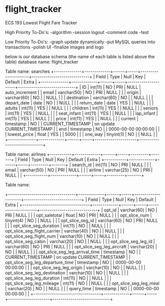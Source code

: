 # flight_tracker
ECS 193 Lowest Flight Fare Tracker

High Priority To-Do's:
-algorithm
-session logout
-comment code
-test

Low Priority To-Do's:
-graph update dynamically 
-put MySQL queries into transactions
-polish UI 
-finalize images and logo 


below is our database schema
(the name of each table is listed above the table)
database name: flight_tracker

Table name: searches
+--------------+-------------+------+-----+---------------------+-----------------------------+
| Field        | Type        | Null | Key | Default             | Extra                       |
+--------------+-------------+------+-----+---------------------+-----------------------------+
| ID           | int(11)     | NO   | PRI | NULL                | auto_increment              |
| email        | varchar(50) | NO   | PRI | NULL                |                             |
| origin       | varchar(60) | NO   |     | NULL                |                             |
| destination  | varchar(60) | NO   |     | NULL                |                             |
| depart_date  | date        | NO   |     | NULL                |                             |
| return_date  | date        | YES  |     | NULL                |                             |
| adults       | int(11)     | YES  |     | NULL                |                             |
| children     | int(11)     | YES  |     | NULL                |                             |
| seniors      | int(11)     | YES  |     | NULL                |                             |
| seat_infant  | int(11)     | YES  |     | NULL                |                             |
| lap_infant   | int(11)     | YES  |     | NULL                |                             |
| price        | int(11)     | YES  |     | NULL                |                             |
| current      | timestamp   | NO   |     | CURRENT_TIMESTAMP   | on update CURRENT_TIMESTAMP |
| end          | timestamp   | NO   |     | 0000-00-00 00:00:00 |                             |
| lowest_price | float       | YES  |     | 5000                |                             |
| one_way      | tinyint(1)  | NO   |     | NULL                |                             |
+--------------+-------------+------+-----+---------------------+-----------------------------+

Table name: airlines
+-----------+-------------+------+-----+---------+-------+
| Field     | Type        | Null | Key | Default | Extra |
+-----------+-------------+------+-----+---------+-------+
| search_id | int(11)     | NO   | PRI | NULL    |       |
| email     | varchar(50) | NO   | PRI | NULL    |       |
| airline   | varchar(25) | NO   | PRI | NULL    |       |
+-----------+-------------+------+-----+---------+-------+

Table name: <search request ID number>
+----------------------------------+-------------+------+-----+---------------------+-----------------------------+
| Field                            | Type        | Null | Key | Default             | Extra                       |
+----------------------------------+-------------+------+-----+---------------------+-----------------------------+
| opt_id                           | varchar(60) | NO   | PRI | NULL                |                             |
| opt_saletotal                    | float       | NO   | PRI | NULL                |                             |
| opt_slice_num                    | tinyint(4)  | NO   |     | NULL                |                             |
| opt_slice_seg_id                 | varchar(60) | NO   | PRI | NULL                |                             |
| opt_slice_seg_duration           | int(11)     | NO   |     | NULL                |                             |
| opt_slice_seg_flight_carrier     | varchar(40) | NO   |     | NULL                |                             |
| opt_slice_seg_flight_num         | varchar(10) | NO   |     | NULL                |                             |
| opt_slice_seg_cabin              | varchar(20) | NO   |     | NULL                |                             |
| opt_slice_seg_leg_id             | varchar(60) | NO   | PRI | NULL                |                             |
| opt_slice_seg_leg_aircraft       | varchar(20) | NO   |     | NULL                |                             |
| opt_slice_seg_leg_arrival_time   | timestamp   | NO   |     | CURRENT_TIMESTAMP   | on update CURRENT_TIMESTAMP |
| opt_slice_seg_leg_departure_time | timestamp   | NO   |     | 0000-00-00 00:00:00 |                             |
| opt_slice_seg_leg_origin         | varchar(10) | NO   |     | NULL                |                             |
| opt_slice_seg_leg_destination    | varchar(10) | NO   |     | NULL                |                             |
| opt_slice_seg_leg_duration       | int(11)     | NO   |     | NULL                |                             |
| opt_slice_seg_leg_mileage        | int(11)     | NO   |     | NULL                |                             |
| opt_slice_seg_leg_meal           | varchar(20) | NO   |     | NULL                |                             |
| query_time                       | timestamp   | NO   |     | 0000-00-00 00:00:00 |                             |
+----------------------------------+-------------+------+-----+---------------------+-----------------------------+
